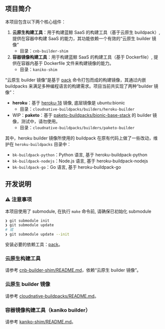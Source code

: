 ## 项目简介

本项目包含以下两个核心组件：

1. **云原生构建工具**：用于构建蓝鲸 SaaS 的构建工具（基于云原生 buildpack）, 提供在容器中构建 SaaS 的能力，其功能依赖一个有效的“云原生 builder 镜像”
    - 目录：`cnb-builder-shim`
2. **容器镜像构建工具**：用于构建蓝鲸 SaaS 的构建工具（基于 Dockerfile）, 提供在容器内基于 Dockerfile 文件来构建镜像的能力。
    - 目录：`kaniko-shim`

“云原生 builder 镜像”是基于 [pack](https://github.com/buildpacks/pack) 命令打包而成的构建镜像，其通过内嵌 buildpacks 来满足多种编程语言的构建需求。项目当前共实现了两种“builder 镜像”：

- **heroku**：基于 [heroku-18](https://github.com/heroku/stack-images/tree/v23/heroku-18) 镜像, 底层镜像是 ubuntu:bionic
    - 目录：`cloudnative-buildpacks/builders/heroku-builder`
- WIP：**paketo**：基于 [paketo-buildpacks/bionic-base-stack](https://github.com/paketo-buildpacks/bionic-base-stack) 的 builder 镜像，测试中，请勿使用。
    - 目录：`cloudnative-buildpacks/builders/paketo-builder`

其中，heroku builder 镜像所使用的 buildpack 在原有代码上做了一些改动，维护在 `heroku-buildpacks` 目录中：

- `bk-buildpack-python`：Python 语言, 基于 heroku-buildpack-python
- `bk-buildpack-nodejs`：Node.js 语言, 基于 heroku-buildpack-nodejs
- `bk-buildpack-go`：Go 语言, 基于 heroku-buildpack-go

## 开发说明

### ⚠️ 注意事项

本项目使用了 submodule, 在执行 `make` 命令前, 请确保已初始化 submodule

```bash
❯ git submodule init
❯ git submodule update
# 或
❯ git submodule update --init
```

安装必要的依赖工具：[pack](https://github.com/buildpacks/pack)。

### 云原生构建工具

请参考 [cnb-builder-shim/README.md](cnb-builder-shim/README.md)，依赖“云原生 builder 镜像”。

### 云原生 builder 镜像

请参考 [cloudnative-buildpacks/README.md](cloudnative-buildpacks/README.md)。

### 容器镜像构建工具（kaniko builder）

请参考 [kaniko-shim/README.md](kaniko-shim/README.md)。
